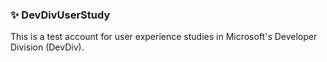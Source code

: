 ### ✨ DevDivUserStudy

This is a test account for user experience studies in Microsoft's Developer Division (DevDiv).
